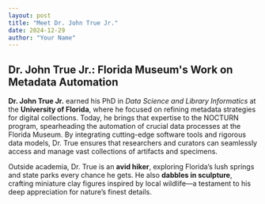 ```yaml
---
layout: post
title: "Meet Dr. John True Jr."
date: 2024-12-29
author: "Your Name"
---
```


## Dr. John True Jr.: Florida Museum's Work on Metadata Automation

**Dr. John True Jr.** earned his PhD in *Data Science and Library Informatics* at the **University of Florida**, where he focused on refining metadata strategies for digital collections. Today, he brings that expertise to the NOCTURN program, spearheading the automation of crucial data processes at the Florida Museum. By integrating cutting-edge software tools and rigorous data models, Dr. True ensures that researchers and curators can seamlessly access and manage vast collections of artifacts and specimens.

Outside academia, Dr. True is an **avid hiker**, exploring Florida’s lush springs and state parks every chance he gets. He also **dabbles in sculpture**, crafting miniature clay figures inspired by local wildlife—a testament to his deep appreciation for nature’s finest details.
